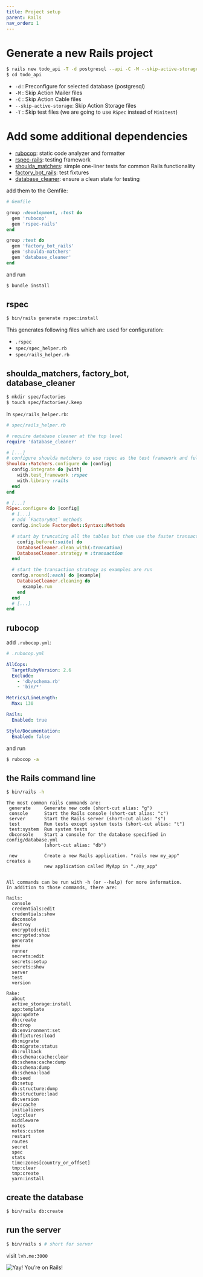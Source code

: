 ```yaml
---
title: Project setup
parent: Rails
nav_order: 1
---
```


# Generate a new Rails project

```bash
$ rails new todo_api -T -d postgresql --api -C -M --skip-active-storage
$ cd todo_api
```
  * `-d` : Preconfigure for selected database (postgresql)
  * `-M` : Skip Action Mailer files
  * `-C` : Skip Action Cable files
  * `--skip-active-storage`: Skip Action Storage files
  * `-T` : Skip test files (we are going to use `RSpec` instead of `Minitest`)

# Add some additional dependencies

* [rubocop](https://github.com/rubocop-hq/rubocop): static code analyzer and formatter
* [rspec-rails](https://github.com/rspec/rspec-rails): testing framework
* [shoulda_matchers](https://github.com/thoughtbot/shoulda-matchers): simple one-liner tests for common Rails functionality
* [factory_bot_rails](https://github.com/thoughtbot/factory_bot): test fixtures
* [database_cleaner](https://github.com/DatabaseCleaner/database_cleaner): ensure a clean state for testing

add them to the Gemfile:

```ruby
# Gemfile

group :development, :test do
  gem 'rubocop'
  gem 'rspec-rails'
end

group :test do
  gem 'factory_bot_rails'
  gem 'shoulda-matchers'
  gem 'database_cleaner'
end
```

and run

```bash
$ bundle install
```

## rspec

```bash
$ bin/rails generate rspec:install
```

This generates following files which are used for configuration:

* `.rspec`
* `spec/spec_helper.rb`
* `spec/rails_helper.rb`

## shoulda_matchers, factory_bot, database_cleaner

```bash
$ mkdir spec/factories
$ touch spec/factories/.keep
```

In `spec/rails_helper.rb`:

```ruby
# spec/rails_helper.rb

# require database cleaner at the top level
require 'database_cleaner'

# [...]
# configure shoulda matchers to use rspec as the test framework and full matcher libraries for rails
Shoulda::Matchers.configure do |config|
  config.integrate do |with|
    with.test_framework :rspec
    with.library :rails
  end
end

# [...]
RSpec.configure do |config|
  # [...]
  # add `FactoryBot` methods
  config.include FactoryBot::Syntax::Methods

  # start by truncating all the tables but then use the faster transaction strategy the rest of the time.
    config.before(:suite) do
    DatabaseCleaner.clean_with(:truncation)
    DatabaseCleaner.strategy = :transaction
  end

  # start the transaction strategy as examples are run
  config.around(:each) do |example|
    DatabaseCleaner.cleaning do
      example.run
    end
  end
  # [...]
end
```

## rubocop

add `.rubocop.yml`:

```yaml
# .rubocop.yml

AllCops:
  TargetRubyVersion: 2.6
  Exclude:
    - 'db/schema.rb'
    - 'bin/*'

Metrics/LineLength:
  Max: 130

Rails:
  Enabled: true

Style/Documentation:
  Enabled: false
```

and run

```bash
$ rubocop -a
```

## the Rails command line

```bash
$ bin/rails -h
```

```
The most common rails commands are:
 generate     Generate new code (short-cut alias: "g")
 console      Start the Rails console (short-cut alias: "c")
 server       Start the Rails server (short-cut alias: "s")
 test         Run tests except system tests (short-cut alias: "t")
 test:system  Run system tests
 dbconsole    Start a console for the database specified in config/database.yml
              (short-cut alias: "db")

 new          Create a new Rails application. "rails new my_app" creates a
              new application called MyApp in "./my_app"


All commands can be run with -h (or --help) for more information.
In addition to those commands, there are:

Rails:
  console
  credentials:edit
  credentials:show
  dbconsole
  destroy
  encrypted:edit
  encrypted:show
  generate
  new
  runner
  secrets:edit
  secrets:setup
  secrets:show
  server
  test
  version

Rake:
  about
  active_storage:install
  app:template
  app:update
  db:create
  db:drop
  db:environment:set
  db:fixtures:load
  db:migrate
  db:migrate:status
  db:rollback
  db:schema:cache:clear
  db:schema:cache:dump
  db:schema:dump
  db:schema:load
  db:seed
  db:setup
  db:structure:dump
  db:structure:load
  db:version
  dev:cache
  initializers
  log:clear
  middleware
  notes
  notes:custom
  restart
  routes
  secret
  spec
  stats
  time:zones[country_or_offset]
  tmp:clear
  tmp:create
  yarn:install
```

## create the database

```bash
$ bin/rails db:create
```

## run the server

```bash
$ bin/rails s # short for server
```

visit `lvh.me:3000`

![Yay! You’re on Rails!](img/01_yay_rails.png)
